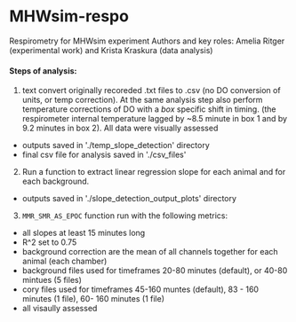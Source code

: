 # MHWsim-respo
Respirometry for MHWsim experiment
Authors and key roles: Amelia Ritger (experimental work) and Krista Kraskura (data analysis)

#### Steps of analysis:

1. text convert originally recoreded .txt files to .csv (no DO conversion of units, or temp correction). At the same analysis step also perform temperature corrections of DO with a _box_ specific shift in timing. (the respirometer internal temperature lagged by ~8.5 minute in box 1 and by 9.2 minutes in box 2). All data were visually assessed

  - outputs saved in './temp_slope_detection' directory 
  - final csv file for analysis saved in './csv_files' 
  
2. Run a function to extract linear regression slope for each animal and for each background. 

  - outputs saved in './slope_detection_output_plots' directory 

3. `MMR_SMR_AS_EPOC` function run with the following metrics:
  
  - all slopes at least 15 minutes long
  - R^2 set to 0.75
  - background correction are the mean of all channels together for each animal (each chamber)
  - background files used for timeframes 20-80 minutes (default), or 40-80 mintues (5 files)
  - cory files used for timeframes 45-160 muntes (default), 83 - 160 minutes (1 file), 60- 160 minutes (1 file)
  - all visaully assessed
